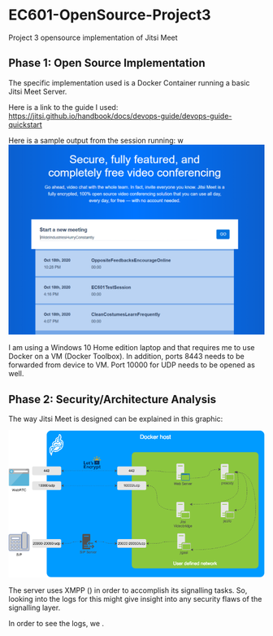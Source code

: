 # EC601-OpenSource-Project3
Project 3 opensource implementation of Jitsi Meet

## Phase 1: Open Source Implementation
The specific implementation used is a Docker Container running a basic Jitsi Meet Server. 

Here is a link to the guide I used: https://jitsi.github.io/handbook/docs/devops-guide/devops-guide-quickstart

Here is a sample output from the session running:  w
<img src="Images/sampleout.png">

I am using a Windows 10 Home edition laptop and that requires me to use Docker on a VM (Docker Toolbox). In addition, ports 8443 needs to be forwarded from device to VM. Port 10000 for UDP needs to be opened as well.

## Phase 2: Security/Architecture Analysis
The way Jitsi Meet is designed can be explained in this graphic:

<img src="Images/jitsigraph.png">

The server uses XMPP () in order to accomplish its signalling tasks. So, looking into the logs for this might give insight into any security flaws of the signalling layer.

In order to see the logs, we . 

